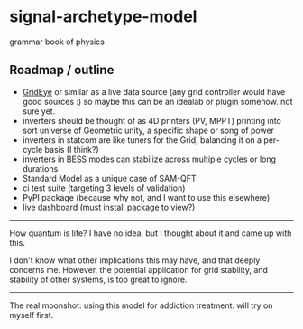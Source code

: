 # signal-archetype-model
grammar book of physics

## Roadmap / outline
- [GridEye](https://fnetpublic.utk.edu/) or similar as a live data source (any grid controller would have good sources :) so maybe this can be an idealab or plugin somehow. not sure yet.
- inverters should be thought of as 4D printers (PV, MPPT) printing into sort universe of Geometric unity, a specific shape or song of power
- inverters in statcom are like tuners for the Grid, balancing it on a per-cycle basis (I think?)
- inverters in BESS modes can stabilize across multiple cycles or long durations
- Standard Model as a unique case of SAM-QFT
- ci test suite (targeting 3 levels of validation)
- PyPI package (because why not, and I want to use this elsewhere)
- live dashboard (must install package to view?)

---

How quantum is life? I have no idea. but I thought about it and came up with this.

I don't know what other implications this may have, and that deeply concerns me. However, the potential application for grid stability, and stability of other systems, is too great to ignore.

---

The real moonshot: using this model for addiction treatment. will try on myself first.
